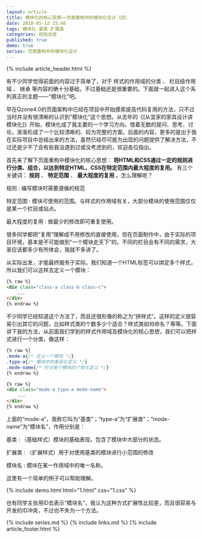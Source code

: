 ```yaml
---
layout: article
title: 模块化的核心思想──页面重构中的模块化设计（四）
date: 2010-05-12 15:48
tags: 模块化 基类 扩展类
categories: 经验总结
published: true
demo: true
series: 页面重构中的模块化设计
---
```


{% include article_header.html %}

有不少同学觉得前面的内容过于简单了，对于 样式的作用域的分类 、 栏目级作用域 、 继承 等内容的确十分基础，不过基础还是很重要的。下面就一起进入这个系列真正的主题——“模块化”吧。

早在Qzone4.0的页面架构中已经在项目中开始摸索提高代码复用的方法，只不过当时并没有很清晰的认识到“模块化”这个思想。从去年的《[从宜家的家具设计讲模块化]》开始，模块化成了我主要的一个学习方向。借着无数的提问、思考、讨论，渐渐形成了一个比较清晰的、较为完整的方案。后面的内容，更多的是出于我在实际项目中总结出来的方法，虽然已经尽可能为出现的问题提供了解决方法，不过还是少不了会有些我没遇到过或没考虑到的，欢迎各位指出。

首先来了解下页面重构中模块化的核心思想： **将HTML和CSS通过一定的规则进行分类、组合，以达到特定HTML、CSS在特定范围内最大程度的复用。** 有三个关键词： **规则** 、 **特定范围** 、 **最大程度的复用** 。怎么理解呢？

规则
: 编写模块时需要遵循的规范

特定范围
: 模块可使用的范围。与样式的作用域有关，大部分模块的使用范围仅仅是某一个栏目或站点。

最大程度的复用
: 做最少的修改即可重复使用。

很多同学都把“复用”理解成不用修改的直接使用，但在页面制作中，由于实际的项目环境，基本是不可能做到“一个模块走天下”的。不同的栏目会有不同的需求，大家应该都多少有所体会，我就不多讲了。

从实际出发，才能最终服务于实际。我们知道一个HTML标签可以绑定多个样式，所以我们可以这样去定义一个模块：

```html
{% raw %}
<div class="class-a class-b class-c">
    ...
</div>
{% endraw %}
```

不少同学已经知道这个方法了，而且还很形像的称之为“拼样式”。这样的定义很容易引出其它的问题，比如样式类的个数多少个适合？样式类如何命名？等等。下面讲下我的方法，从前面我们学到的样式作用域及模块化的核心思想，我们可以把样式进行一个分类，像这样：

```css
{% raw %}
.mode-a{/* 定义一个模块 */}
.type-a{/* 模块中的差异化定义 */}
.mode-name{/* 针对单个模块的个性化定义 */}
{% endraw %}
```

```html
{% raw %}
<div class="mode-a type-a mode-name">
    ...
</div>
{% endraw %}
```

上面的“mode-a”，我称它叫为“基类”；“type-a”为“扩展类”；“mode-name”为“模块名”，作用分别是：

基类
: （基础样式）模块的基础表现。包含了模块中大部分的状态。

扩展类
: （扩展样式）用于对使用基类的模块进行小范围的修改

模块名
: 模块在某一作用域中的唯一名称。

这里有一个简单的例子可以帮助理解。

{% include demo.html html="1.html" css="1.css" %}

也有同学主张用ID去表示“模块名”，我认为这种方式扩展性比较差，而且很容易与开发的ID冲突，不过也不失为一个方法。

{% include series.md %}
{% include links.md %}
{% include article_footer.html %}
